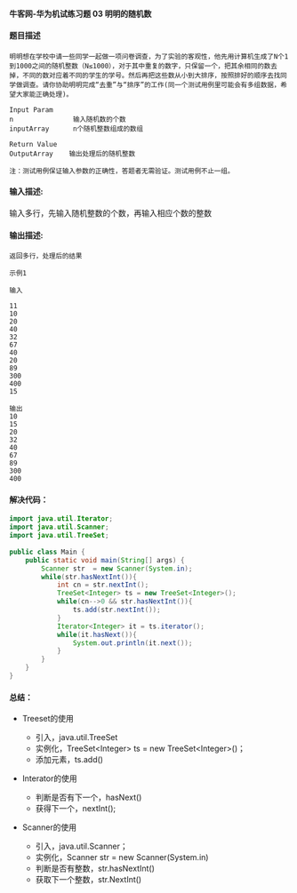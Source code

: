 #### 牛客网-华为机试练习题 03 明明的随机数

#### 题目描述

```
明明想在学校中请一些同学一起做一项问卷调查，为了实验的客观性，他先用计算机生成了N个1到1000之间的随机整数（N≤1000），对于其中重复的数字，只保留一个，把其余相同的数去掉，不同的数对应着不同的学生的学号。然后再把这些数从小到大排序，按照排好的顺序去找同学做调查。请你协助明明完成“去重”与“排序”的工作(同一个测试用例里可能会有多组数据，希望大家能正确处理)。

Input Param
n               输入随机数的个数
inputArray      n个随机整数组成的数组

Return Value
OutputArray    输出处理后的随机整数

注：测试用例保证输入参数的正确性，答题者无需验证。测试用例不止一组。
```
#### 输入描述:

输入多行，先输入随机整数的个数，再输入相应个数的整数

#### 输出描述:
```
返回多行，处理后的结果

示例1

输入

11
10
20
40
32
67
40
20
89
300
400
15

输出
10
15
20
32
40
67
89
300
400
```
#### 解决代码：

```java
import java.util.Iterator;
import java.util.Scanner;
import java.util.TreeSet;
 
public class Main {
    public static void main(String[] args) {
        Scanner str  = new Scanner(System.in);
        while(str.hasNextInt()){
            int cn = str.nextInt();
            TreeSet<Integer> ts = new TreeSet<Integer>();
            while(cn-->0 && str.hasNextInt()){
                ts.add(str.nextInt());
            }
            Iterator<Integer> it = ts.iterator();
            while(it.hasNext()){
                System.out.println(it.next());
            }
        }
    }
}
```
#### 总结：

* Treeset的使用

  * 引入，java.util.TreeSet
  * 实例化，TreeSet\<Integer> ts = new TreeSet\<Integer>()；
  * 添加元素，ts.add()

* Interator的使用

  * 判断是否有下一个，hasNext()
  * 获得下一个，nextInt();

* Scanner的使用

  * 引入，java.util.Scanner；
  * 实例化，Scanner str = new Scanner(System.in)
  * 判断是否有整数，str.hasNextInt()
  * 获取下一个整数，str.NextInt()

  